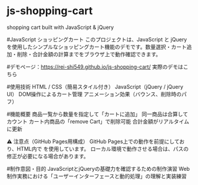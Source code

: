 # js-shopping-cart
shopping cart built with JavaScript &amp; jQuery

#JavaScript ショッピングカート
このプロジェクトは、JavaScript と jQuery を使用したシンプルなショッピングカート機能のデモです。数量選択・カート追加・削除・合計金額の計算までをブラウザ上で動作確認できます。

#デモページ：https://rei-shi549.github.io/js-shopping-cart/
実際のデモはこちら

#使用技術
HTML / CSS（簡易スタイル付き）
JavaScript（jQuery / jQuery UI）
DOM操作によるカート管理
アニメーション効果（バウンス、削除時のパフ）

#機能概要
商品一覧から数量を指定して「カートに追加」
同一商品は合算してカウント
カート内商品の「remove Cart」で削除可能
合計金額がリアルタイムに更新

⚠ 注意点（GitHub Pages用構成）
GitHub Pages上での動作を前提にしており、HTML内で <base href="/js-shopping-cart/"> を使用しています。
ローカル環境で動作させる場合は、パスの修正が必要になる場合があります。

#制作意図・目的
JavaScriptとjQueryの基礎力を確認するための制作演習
Web制作実務における「ユーザーインターフェースと動的処理」の理解と実装練習

